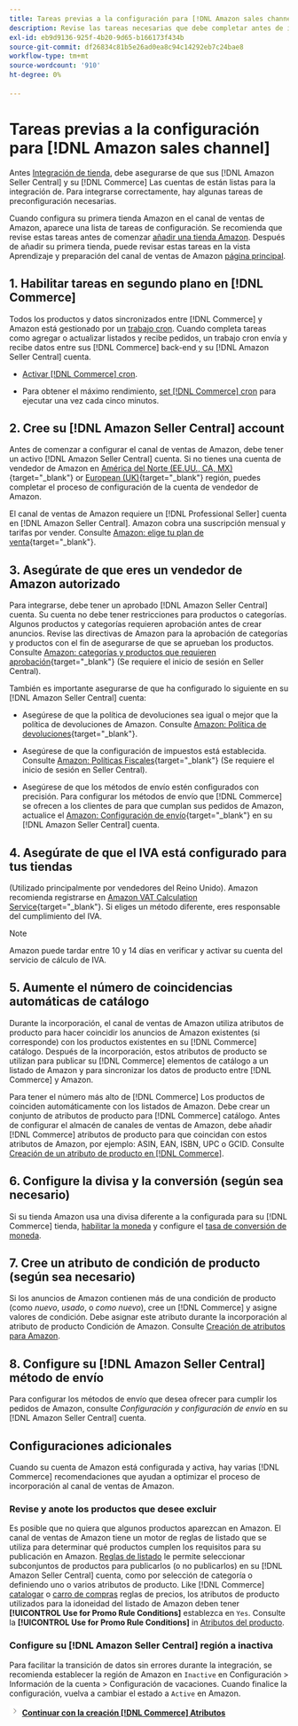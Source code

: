 ```yaml
---
title: Tareas previas a la configuración para [!DNL Amazon sales channel]
description: Revise las tareas necesarias que debe completar antes de integrar su tienda de Adobe Commerce o Magento Open Source en la Sales Channel de Amazon.
exl-id: eb9d9136-925f-4b20-9d65-b166173f434b
source-git-commit: df26834c81b5e26ad0ea8c94c14292eb7c24bae8
workflow-type: tm+mt
source-wordcount: '910'
ht-degree: 0%

---
```


# Tareas previas a la configuración para [!DNL Amazon sales channel]

Antes [Integración de tienda](./store-integration.md), debe asegurarse de que sus [!DNL Amazon Seller Central] y su [!DNL Commerce] Las cuentas de están listas para la integración de. Para integrarse correctamente, hay algunas tareas de preconfiguración necesarias.

Cuando configura su primera tienda Amazon en el canal de ventas de Amazon, aparece una lista de tareas de configuración. Se recomienda que revise estas tareas antes de comenzar [añadir una tienda Amazon](./store-integration.md). Después de añadir su primera tienda, puede revisar estas tareas en la vista Aprendizaje y preparación del canal de ventas de Amazon [página principal](./amazon-sales-channel-home.md).

## 1. Habilitar tareas en segundo plano en [!DNL Commerce]

Todos los productos y datos sincronizados entre [!DNL Commerce] y Amazon está gestionado por un [trabajo cron](https://experienceleague.adobe.com/docs/commerce-admin/systems/tools/cron.html). Cuando completa tareas como agregar o actualizar listados y recibe pedidos, un trabajo cron envía y recibe datos entre sus [!DNL Commerce] back-end y su [!DNL Amazon Seller Central] cuenta.

- [Activar [!DNL Commerce] cron](https://experienceleague.adobe.com/docs/commerce-admin/systems/tools/cron.html).

- Para obtener el máximo rendimiento, [set [!DNL Commerce] cron](https://experienceleague.adobe.com/docs/commerce-admin/config/advanced/system.html) para ejecutar una vez cada cinco minutos.

## 2. Cree su [!DNL Amazon Seller Central] account

Antes de comenzar a configurar el canal de ventas de Amazon, debe tener un activo [!DNL Amazon Seller Central] cuenta. Si no tienes una cuenta de vendedor de Amazon en [América del Norte (EE.UU., CA, MX)](https://sell.amazon.com/){target="_blank"} or [European (UK)](https://sell.amazon.co.uk/sell-online/beginners-guide){target="_blank"} región, puedes completar el proceso de configuración de la cuenta de vendedor de Amazon.

El canal de ventas de Amazon requiere un [!DNL Professional Seller] cuenta en [!DNL Amazon Seller Central]. Amazon cobra una suscripción mensual y tarifas por vender. Consulte [Amazon: elige tu plan de venta](https://sell.amazon.com/pricing.html){target="_blank"}.

## 3. Asegúrate de que eres un vendedor de Amazon autorizado

Para integrarse, debe tener un aprobado [!DNL Amazon Seller Central] cuenta. Su cuenta no debe tener restricciones para productos o categorías. Algunos productos y categorías requieren aprobación antes de crear anuncios. Revise las directivas de Amazon para la aprobación de categorías y productos con el fin de asegurarse de que se aprueban los productos. Consulte [Amazon: categorías y productos que requieren aprobación](https://sellercentral.amazon.com/gp/help/200333160){target="_blank"} (Se requiere el inicio de sesión en Seller Central).

También es importante asegurarse de que ha configurado lo siguiente en su [!DNL Amazon Seller Central] cuenta:

- Asegúrese de que la política de devoluciones sea igual o mejor que la política de devoluciones de Amazon. Consulte [Amazon: Política de devoluciones](https://www.amazon.com/gp/help/customer/display.html){target="_blank"}.

- Asegúrese de que la configuración de impuestos está establecida. Consulte [Amazon: Políticas Fiscales](https://sellercentral.amazon.com/gp/help/external/help.html){target="_blank"} (Se requiere el inicio de sesión en Seller Central).

- Asegúrese de que los métodos de envío estén configurados con precisión. Para configurar los métodos de envío que [!DNL Commerce] se ofrecen a los clientes de para que cumplan sus pedidos de Amazon, actualice el [Amazon: Configuración de envío](https://sellercentral.amazon.com/sbr/ref=xx_shipset_dnav_xx#shipping_templates){target="_blank"} en su [!DNL Amazon Seller Central] cuenta.

## 4. Asegúrate de que el IVA está configurado para tus tiendas

(Utilizado principalmente por vendedores del Reino Unido). Amazon recomienda registrarse en [Amazon VAT Calculation Service](https://sell.amazon.co.uk/learn/vat-resources#vat-services-on-amazon){target="_blank"}. Si eliges un método diferente, eres responsable del cumplimiento del IVA.

>[!NOTE]
>
>Amazon puede tardar entre 10 y 14 días en verificar y activar su cuenta del servicio de cálculo de IVA.

## 5. Aumente el número de coincidencias automáticas de catálogo

Durante la incorporación, el canal de ventas de Amazon utiliza atributos de producto para hacer coincidir los anuncios de Amazon existentes (si corresponde) con los productos existentes en su [!DNL Commerce] catálogo. Después de la incorporación, estos atributos de producto se utilizan para publicar su [!DNL Commerce] elementos de catálogo a un listado de Amazon y para sincronizar los datos de producto entre [!DNL Commerce] y Amazon.

Para tener el número más alto de [!DNL Commerce] Los productos de coinciden automáticamente con los listados de Amazon. Debe crear un conjunto de atributos de producto para [!DNL Commerce] catálogo. Antes de configurar el almacén de canales de ventas de Amazon, debe añadir [!DNL Commerce] atributos de producto para que coincidan con estos atributos de Amazon, por ejemplo: ASIN, EAN, ISBN, UPC o GCID. Consulte [Creación de un atributo de producto en [!DNL Commerce]](./ob-creating-magento-attributes.md).

## 6. Configure la divisa y la conversión (según sea necesario)

Si su tienda Amazon usa una divisa diferente a la configurada para su [!DNL Commerce] tienda, [habilitar la moneda](https://experienceleague.adobe.com/docs/commerce-admin/config/general/currency-setup.html) y configure el [tasa de conversión de moneda](https://experienceleague.adobe.com/docs/commerce-admin/stores-sales/site-store/currency/currency-update.html).

## 7. Cree un atributo de condición de producto (según sea necesario)

Si los anuncios de Amazon contienen más de una condición de producto (como _nuevo_, _usado_, o _como nuevo_), cree un [!DNL Commerce] y asigne valores de condición. Debe asignar este atributo durante la incorporación al atributo de producto Condición de Amazon. Consulte [Creación de atributos para Amazon](./ob-creating-magento-attributes.md).

## 8. Configure su [!DNL Amazon Seller Central] método de envío

Para configurar los métodos de envío que desea ofrecer para cumplir los pedidos de Amazon, consulte _Configuración y configuración de envío_ en su [!DNL Amazon Seller Central] cuenta.

## Configuraciones adicionales

Cuando su cuenta de Amazon está configurada y activa, hay varias [!DNL Commerce] recomendaciones que ayudan a optimizar el proceso de incorporación al canal de ventas de Amazon.

### Revise y anote los productos que desee excluir

Es posible que no quiera que algunos productos aparezcan en Amazon. El canal de ventas de Amazon tiene un motor de reglas de listado que se utiliza para determinar qué productos cumplen los requisitos para su publicación en Amazon. [Reglas de listado](./listing-rules.md) le permite seleccionar subconjuntos de productos para publicarlos (o no publicarlos) en su [!DNL Amazon Seller Central] cuenta, como por selección de categoría o definiendo uno o varios atributos de producto. Like [!DNL Commerce] [catalogar](https://experienceleague.adobe.com/docs/commerce-admin/marketing/promotions/catalog-rules/price-rules-catalog.html) o [carro de compras](https://experienceleague.adobe.com/docs/commerce-admin/marketing/promotions/cart-rules/price-rules-cart.html) reglas de precios, los atributos de producto utilizados para la idoneidad del listado de Amazon deben tener **[!UICONTROL Use for Promo Rule Conditions]** establezca en `Yes`. Consulte la **[!UICONTROL Use for Promo Rule Conditions]** in [Atributos del producto](https://experienceleague.adobe.com/docs/commerce-admin/catalog/product-attributes/product-attributes.html).

### Configure su [!DNL Amazon Seller Central] región a inactiva

Para facilitar la transición de datos sin errores durante la integración, se recomienda establecer la región de Amazon en `Inactive` en Configuración > Información de la cuenta > Configuración de vacaciones. Cuando finalice la configuración, vuelva a cambiar el estado a `Active` en Amazon.

![Icono Siguiente](assets/btn-next.png) [**Continuar con la creación [!DNL Commerce] Atributos**](./ob-creating-magento-attributes.md)
